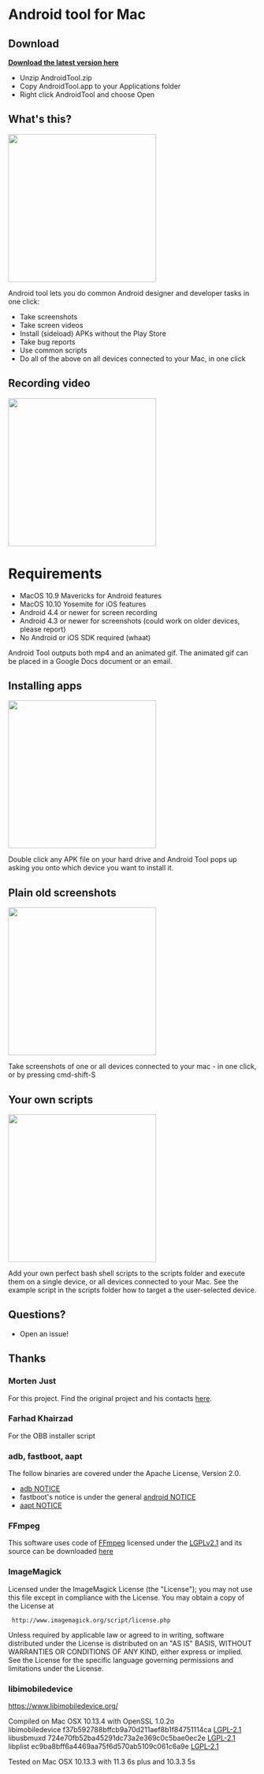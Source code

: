 # Android tool for Mac

## Download
**[Download the latest version here](https://github.com/muandrew/androidtool-mac/releases/)**

* Unzip AndroidTool.zip
* Copy AndroidTool.app to your Applications folder
* Right click AndroidTool and choose Open

## What's this? 
<img src="./Demos/plugging%20in.gif" width=300>

Android tool lets you do common Android designer and developer tasks in one click:
* Take screenshots
* Take screen videos
* Install (sideload) APKs without the Play Store
* Take bug reports
* Use common scripts
* Do all of the above on all devices connected to your Mac, in one click

## Recording video
<img src="./Demos/phonerecording.gif" width=300>

# Requirements
* MacOS 10.9 Mavericks for Android features
* MacOS 10.10 Yosemite for iOS features
* Android 4.4 or newer for screen recording
* Android 4.3 or newer for screenshots (could work on older devices, please report)
* No Android or iOS SDK required (whaat)

Android Tool outputs both mp4 and an animated gif. The animated gif can be placed in a Google Docs document or an email. 

## Installing apps
<img src="./Demos/installapk.gif" width=300>

Double click any APK file on your hard drive and Android Tool pops up asking you onto which device you want to install it. 

## Plain old screenshots
<img src="./Demos/dualscreenshot.gif" width=300>

Take screenshots of one or all devices connected to your mac - in one click, or by pressing cmd-shift-S

## Your own scripts
<img src="./Demos/scriptsfolder.gif" width=300>

Add your own perfect bash shell scripts to the scripts folder and execute them on a single device, or all devices connected to your Mac. See the example script in the scripts folder how to target a the user-selected device. 

## Questions?
* Open an issue!

## Thanks

### Morten Just
For this project. Find the original project and his contacts [here](https://github.com/mortenjust/androidtool-mac).

### Farhad Khairzad
For the OBB installer script

### adb, fastboot, aapt
The follow binaries are covered under the Apache License, Version 2.0.
* [adb NOTICE](https://android.googlesource.com/platform/system/core.git/+/master/adb/NOTICE)
* fastboot's notice is under the general [android NOTICE](https://android.googlesource.com/platform/system/core.git/+/master/NOTICE)
* [aapt NOTICE](https://android.googlesource.com/platform/frameworks/base.git/+/master/tools/aapt/NOTICE)

### FFmpeg
This software uses code of <a href=http://ffmpeg.org>FFmpeg</a> licensed under the <a href=http://www.gnu.org/licenses/old-licenses/lgpl-2.1.html>LGPLv2.1</a> and its source can be downloaded <a href=https://github.com/FFmpeg/FFmpeg>here</a>

### ImageMagick
   Licensed under the ImageMagick License (the "License"); you may not use
   this file except in compliance with the License.  You may obtain a copy
   of the License at

     http://www.imagemagick.org/script/license.php

   Unless required by applicable law or agreed to in writing, software
   distributed under the License is distributed on an "AS IS" BASIS, WITHOUT
   WARRANTIES OR CONDITIONS OF ANY KIND, either express or implied.  See the
   License for the specific language governing permissions and limitations
   under the License.

### libimobiledevice

https://www.libimobiledevice.org/

Compiled on Mac OSX 10.13.4 with OpenSSL 1.0.2o\
libimobiledevice f37b592788bffcb9a70d211aef8b1f84751114ca
[LGPL-2.1](https://github.com/libimobiledevice/libimobiledevice/blob/master/COPYING.LESSER)\
libusbmuxd 724e70fb52ba45291dc73a2e369c0c5bae0ec2e
[LGPL-2.1](https://github.com/libimobiledevice/libusbmuxd/blob/master/COPYING)\
libplist ec9ba8bff6a4469aa75f6d570ab5109c061c6a9e
[LGPL-2.1](https://github.com/libimobiledevice/libplist/blob/master/COPYING.LESSER)

Tested on Mac OSX 10.13.3 with 11.3 6s plus and 10.3.3 5s

